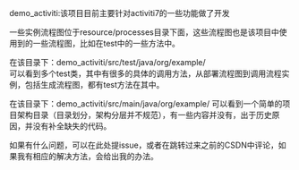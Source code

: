 demo_activiti:该项目目前主要针对activiti7的一些功能做了开发

一些实例流程图位于resource/processes目录下面，这些流程图也是该项目中使用到的一些流程图，比如在test中的一些方法中。

在该目录下：demo_activiti/src/test/java/org/example/  
  可以看到多个test类，其中有很多的具体的调用方法，从部署流程图到调用流程实例，包括生成流程图，都有test方法在其中。

在该目录下：demo_activiti/src/main/java/org/example/
  可以看到一个简单的项目架构目录（目录划分，架构分层并不规范），有一些内容并没有，出于历史原因，并没有补全缺失的代码。
  

如果有什么问题，可以在此处提issue，或者在跳转过来之前的CSDN中评论，如果我有相应的解决方法，会给出我的办法。
